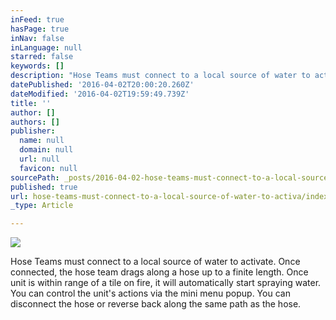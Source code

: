 ```yaml
---
inFeed: true
hasPage: true
inNav: false
inLanguage: null
starred: false
keywords: []
description: "Hose Teams must connect to a local source of water to activate. Once connected, the hose team drags along a hose up to a finite length. Once unit is within range of a tile on fire, it will automatically start spraying water. You can control the unit's actions via the mini menu popup. You can disconnect the hose or reverse back along the same path as the hose."
datePublished: '2016-04-02T20:00:20.260Z'
dateModified: '2016-04-02T19:59:49.739Z'
title: ''
author: []
authors: []
publisher:
  name: null
  domain: null
  url: null
  favicon: null
sourcePath: _posts/2016-04-02-hose-teams-must-connect-to-a-local-source-of-water-to-activa.md
published: true
url: hose-teams-must-connect-to-a-local-source-of-water-to-activa/index.html
_type: Article

---
```

![](https://the-grid-user-content.s3-us-west-2.amazonaws.com/fff82a53-8c68-413e-a59b-62b71b88d770.gif)

Hose Teams must connect to a local source of water to activate. Once connected, the hose team drags along a hose up to a finite length. Once unit is within range of a tile on fire, it will automatically start spraying water. You can control the unit's actions via the mini menu popup. You can disconnect the hose or reverse back along the same path as the hose.
